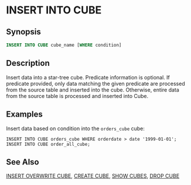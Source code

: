 INSERT INTO CUBE
======

Synopsis
--------

``` sql
INSERT INTO CUBE cube_name [WHERE condition]
```

Description
-----------

Insert data into a star-tree cube. Predicate information is optional. If predicate provided, only data matching 
the given predicate are processed from the source table and inserted into the cube. Otherwise, entire 
data from the source table is processed and inserted into Cube.

Examples
--------

Insert data based on condition into the `orders_cube` cube:

    INSERT INTO CUBE orders_cube WHERE orderdate > date '1999-01-01';
    INSERT INTO CUBE order_all_cube;

See Also
--------

[INSERT OVERWRITE CUBE](./insert-overwrite-cube.md), [CREATE CUBE](./create-cube.md), [SHOW CUBES](./show-cubes.md), [DROP CUBE](./drop-cube.md)
